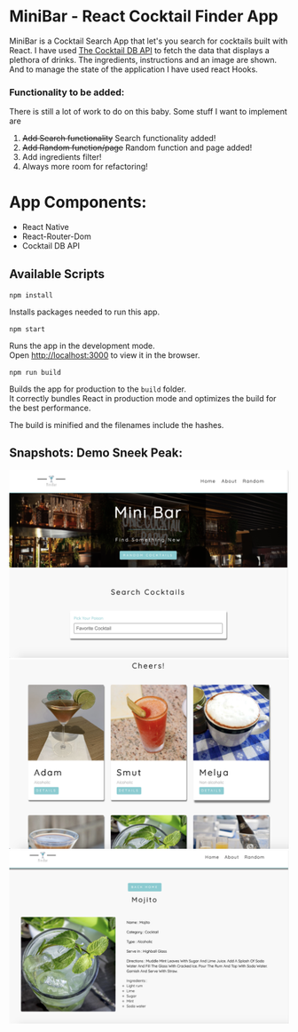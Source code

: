 # MiniBar - React Cocktail Finder App
MiniBar is a Cocktail Search App that let's you search for cocktails built with React. 
I have used [The Cocktail DB API](https://www.thecocktaildb.com/api.php) to fetch the data that displays a plethora of drinks. The ingredients, instructions and an image are shown. And to manage the state of the application I have used react Hooks. 

### Functionality to be added:
There is still a lot of work to do on this baby. Some stuff I want to implement are 
 1. ~~Add Search functionality~~ Search functionality added!
 2. ~~Add Random function/page~~ Random function and page added!
 3.   Add ingredients filter!
 4.   Always more room for refactoring!

# App Components: 
- React Native 
- React-Router-Dom 
- Cocktail DB API

## Available Scripts

```
npm install
```
Installs packages needed to run this app. 

```
npm start
```
Runs the app in the development mode.<br>
Open [http://localhost:3000](http://localhost:3000) to view it in the browser.

```
npm run build
```
Builds the app for production to the `build` folder.<br>
It correctly bundles React in production mode and optimizes the build for the best performance.

The build is minified and the filenames include the hashes.<br>


## Snapshots: Demo Sneek Peak:
![demo](https://github.com/carriegrossman/MiniBar-App/blob/master/demo1.png)
![demo](https://github.com/carriegrossman/MiniBar-App/blob/master/demo2.png)
![demo](https://github.com/carriegrossman/MiniBar-App/blob/master/demo3.png)

